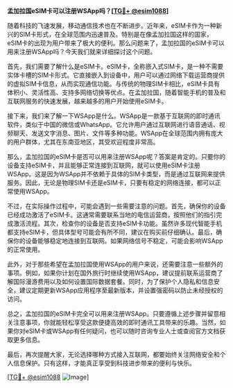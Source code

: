 **孟加拉国eSIM卡可以注册WSApp吗？[[TG💪+ @esim1088](https://t.me/s/esim1088)]**

随着科技的飞速发展，移动通信技术也在不断进步。近年来，eSIM卡作为一种新兴的SIM卡形式，在全球范围内迅速普及。特别是在像孟加拉国这样的国家，eSIM卡的出现为用户带来了极大的便利。那么问题来了，孟加拉国的eSIM卡可以用来注册WSApp吗？今天我们就来详细探讨这个问题。

首先，我们需要了解什么是eSIM卡。eSIM卡，全称嵌入式SIM卡，是一种不需要实体卡槽的SIM卡形式。它直接嵌入到设备中，用户可以通过网络下载运营商提供的虚拟SIM卡信息，从而实现通信功能。与传统的物理SIM卡相比，eSIM卡具有体积小、灵活性高、支持多网络切换等优点。在孟加拉国，随着智能手机的普及和互联网服务的快速发展，越来越多的用户开始使用eSIM卡。

接下来，我们来了解一下WSApp是什么。WSApp是一款基于互联网的即时通讯软件，类似于中国的微信或WhatsApp。它允许用户通过互联网进行语音通话、视频聊天、发送文字消息、图片、文件等多种功能。WSApp在全球范围内拥有庞大的用户群体，尤其在东南亚地区，其受欢迎程度非常高。

那么，孟加拉国的eSIM卡是否可以用来注册WSApp呢？答案是肯定的。只要你的设备支持eSIM卡，并且能够正常连接到互联网，就可以使用eSIM卡注册WSApp。这是因为WSApp并不依赖于具体的SIM卡类型，而是通过互联网来提供服务。因此，无论是物理SIM卡还是eSIM卡，只要有稳定的网络连接，都可以正常使用WSApp。

不过，在实际操作过程中，可能会遇到一些需要注意的问题。首先，确保你的设备已经成功激活了eSIM卡。这通常需要联系当地的电信运营商，按照他们的指引完成激活流程。其次，检查你的设备是否支持eSIM卡功能。虽然许多现代智能手机都支持eSIM卡，但具体型号可能会有所不同，建议在购买前仔细确认。最后，确保你的设备能够稳定地连接到互联网。如果网络信号不稳定，可能会影响WSApp的正常使用。

此外，对于那些希望在孟加拉国使用WSApp的用户来说，还需要注意一些额外的事项。例如，如果你计划在国外旅行时继续使用WSApp，建议提前联系运营商了解国际漫游费用以及如何设置国际数据套餐。同时，为了保护个人隐私和信息安全，建议定期更新WSApp应用程序至最新版本，并设置强密码以防止未经授权的访问。

总之，孟加拉国的eSIM卡完全可以用来注册WSApp。只要遵循上述步骤并留意相关注意事项，你就能轻松享受这款便捷高效的即时通讯工具带来的乐趣。当然，如果你对eSIM卡或WSApp有任何疑问，也可以随时咨询专业人士或查阅官方文档获取更多信息。

最后，再次提醒大家，无论选择哪种方式接入互联网，都要始终关注网络安全和个人信息保护。只有这样，才能真正享受到科技进步带来的便利与快乐。

[[TG💪+ @esim1088](https://t.me/s/esim1088) ![Image](https://i.postimg.cc/4NQfJmqS/Snipaste-2025-05-13-00-14-12.png)]